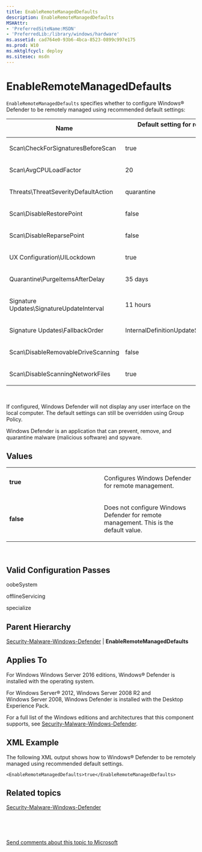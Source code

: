 ```yaml
---
title: EnableRemoteManagedDefaults
description: EnableRemoteManagedDefaults
MSHAttr:
- 'PreferredSiteName:MSDN'
- 'PreferredLib:/library/windows/hardware'
ms.assetid: cad764e0-93b6-4bca-8523-0899c997e175
ms.prod: W10
ms.mktglfcycl: deploy
ms.sitesec: msdn
---
```


# EnableRemoteManagedDefaults


`EnableRemoteManagedDefaults` specifies whether to configure Windows® Defender to be remotely managed using recommended default settings:

<table>
<colgroup>
<col width="50%" />
<col width="50%" />
</colgroup>
<thead>
<tr class="header">
<th>Name</th>
<th>Default setting for remote management of Windows Defender</th>
</tr>
</thead>
<tbody>
<tr class="odd">
<td><p>Scan\CheckForSignaturesBeforeScan</p></td>
<td><p>true</p></td>
</tr>
<tr class="even">
<td><p>Scan\AvgCPULoadFactor</p></td>
<td><p>20</p></td>
</tr>
<tr class="odd">
<td><p>Threats\ThreatSeverityDefaultAction</p></td>
<td><p>quarantine</p></td>
</tr>
<tr class="even">
<td><p>Scan\DisableRestorePoint</p></td>
<td><p>false</p></td>
</tr>
<tr class="odd">
<td><p>Scan\DisableReparsePoint</p></td>
<td><p>false</p></td>
</tr>
<tr class="even">
<td><p>UX Configuration\UILockdown</p></td>
<td><p>true</p></td>
</tr>
<tr class="odd">
<td><p>Quarantine\PurgeItemsAfterDelay</p></td>
<td><p>35 days</p></td>
</tr>
<tr class="even">
<td><p>Signature Updates\SignatureUpdateInterval</p></td>
<td><p>11 hours</p></td>
</tr>
<tr class="odd">
<td><p>Signature Updates\FallbackOrder</p></td>
<td><p>InternalDefinitionUpdateServer|MicrosoftUpdateServer|MMPC</p></td>
</tr>
<tr class="even">
<td><p>Scan\DisableRemovableDriveScanning</p></td>
<td><p>false</p></td>
</tr>
<tr class="odd">
<td><p>Scan\DisableScanningNetworkFiles</p></td>
<td><p>true</p></td>
</tr>
</tbody>
</table>

 

If configured, Windows Defender will not display any user interface on the local computer. The default settings can still be overridden using Group Policy.

Windows Defender is an application that can prevent, remove, and quarantine malware (malicious software) and spyware.

## Values


<table>
<colgroup>
<col width="50%" />
<col width="50%" />
</colgroup>
<tbody>
<tr class="odd">
<td><p><strong>true</strong></p></td>
<td><p>Configures Windows Defender for remote management.</p></td>
</tr>
<tr class="even">
<td><p><strong>false</strong></p></td>
<td><p>Does not configure Windows Defender for remote management. This is the default value.</p></td>
</tr>
</tbody>
</table>

 

## Valid Configuration Passes


oobeSystem

offlineServicing

specialize

## Parent Hierarchy


[Security-Malware-Windows-Defender](security-malware-windows-defender-win7-security-malware-windows-defender.md) | **EnableRemoteManagedDefaults**

## Applies To


For Windows Windows Server 2016 editions, Windows® Defender is installed with the operating system.

For Windows Server® 2012, Windows Server 2008 R2 and Windows Server 2008, Windows Defender is installed with the Desktop Experience Pack.

For a full list of the Windows editions and architectures that this component supports, see [Security-Malware-Windows-Defender](security-malware-windows-defender-win7-security-malware-windows-defender.md).

## XML Example


The following XML output shows how to Windows® Defender to be remotely managed using recommended default settings.

``` syntax
<EnableRemoteManagedDefaults>true</EnableRemoteManagedDefaults>
```

## Related topics


[Security-Malware-Windows-Defender](security-malware-windows-defender-win7-security-malware-windows-defender.md)

 

 

[Send comments about this topic to Microsoft](mailto:wsddocfb@microsoft.com?subject=Documentation%20feedback%20%5Bp_unattend\p_unattend%5D:%20EnableRemoteManagedDefaults%20%20RELEASE:%20%2810/3/2016%29&body=%0A%0APRIVACY%20STATEMENT%0A%0AWe%20use%20your%20feedback%20to%20improve%20the%20documentation.%20We%20don't%20use%20your%20email%20address%20for%20any%20other%20purpose,%20and%20we'll%20remove%20your%20email%20address%20from%20our%20system%20after%20the%20issue%20that%20you're%20reporting%20is%20fixed.%20While%20we're%20working%20to%20fix%20this%20issue,%20we%20might%20send%20you%20an%20email%20message%20to%20ask%20for%20more%20info.%20Later,%20we%20might%20also%20send%20you%20an%20email%20message%20to%20let%20you%20know%20that%20we've%20addressed%20your%20feedback.%0A%0AFor%20more%20info%20about%20Microsoft's%20privacy%20policy,%20see%20http://privacy.microsoft.com/default.aspx. "Send comments about this topic to Microsoft")





